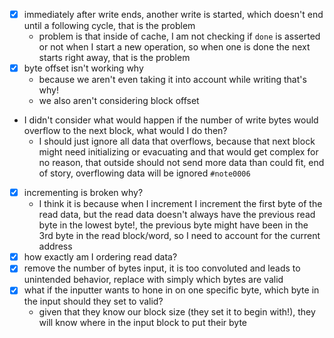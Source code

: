 - [x] immediately after write ends, another write is started, which doesn't end until a following cycle, that is the problem
	- problem is that inside of cache, I am not checking if `done` is asserted or not when I start a new operation, so when one is done the next starts right away, that is the problem
- [x] byte offset isn't working why
	- because we aren't even taking it into account while writing that's why!
	- we also aren't considering block offset
- I didn't consider what would happen if the number of write bytes would overflow to the next block, what would I do then?
	- I should just ignore all data that overflows, because that next block might need initializing or evacuating and that would get complex for no reason, that outside should not send more data than could fit, end of story, overflowing data will be ignored `#note0006`
- [x] incrementing is broken why?
	- I think it is because when I increment I increment the first byte of the read data, but the read data doesn't always have the previous read byte in the lowest byte!, the previous byte might have been in the 3rd byte in the read block/word, so I need to account for the current address
- [x] how exactly am I ordering read data?
- [x] remove the number of bytes input, it is too convoluted and leads to unintended behavior, replace with simply which bytes are valid
- [x] what if the inputter wants to hone in on one specific byte, which byte in the input should they set to valid?
	- given that they know our block size (they set it to begin with!), they will know where in the input block to put their byte